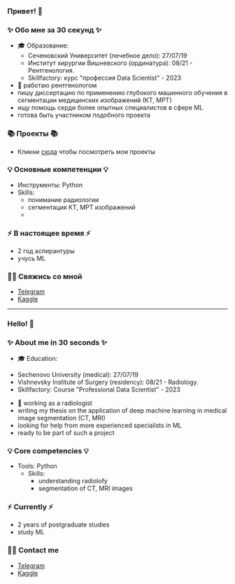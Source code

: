 ### Привет! 👋

### ✨ Обо мне за 30 секунд ✨ 
* 🎓 Образование:
  - Сеченовский Университет (лечебное дело): 27/07/19 
  - Институт хирургии Вишневского (ординатура): 08/21 - Рентгенология.
  - Skillfactory: курс "профессия Data Scientist" - 2023
* :hospital: работаю рентгенологом
*  пишу диссертацию по применению глубокого машинного обучения в сегментации медицинских изображений (КТ, МРТ)
* ищу помощь серди более опытных специалистов в сфере ML
* готова быть участником подобного проекта

### 📚 Проекты 📚

* Кликни [сюда]() чтобы посмотреть мои проекты

### 💡 Основные компетенции 💡
- Инструменты: Python
- Skills: 
    * понимание радиологии
    * сегментация КТ, МРТ изображений
    * 

### ⚡️ В настоящее время ⚡️
- 2 год аспирантуры
- учусь ML

### 🙌🏻 Свяжись со мной
- [Telegram](https://t.me/drZamyatina)
- [Kaggle]()

---

### Hello! 👋

### ✨ About me in 30 seconds ✨ 
* 🎓 Education:
 - Sechenovo University (medical): 27/07/19 
  - Vishnevsky Institute of Surgery (residency): 08/21 - Radiology.
  - Skillfactory: Course "Professional Data Scientist" - 2023
* :hospital: working as a radiologist
*  writing my thesis on the application of deep machine learning in medical image segmentation (CT, MRI)
* looking for help from more experienced specialists in ML
* ready to be part of such a project

### 💡 Core competencies 💡
- Tools: Python
  - Skills: 
    * understanding radiolofy
    * segmentation of CT, MRI images



### ⚡️ Currently ⚡️
- 2 years of postgraduate studies
- study ML

### 🙌🏻 Contact me
- [Telegram](https://t.me/drZamyatina)
- [Kaggle]()
